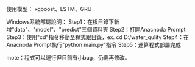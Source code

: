 使用模型：
xgboost、LSTM、GRU

Windows系統部屬說明：
Step1：在根目錄下新增"data"、"model"、"predict"三個資料夾
Step2：打開Anacnoda Prompt
Step3：使用"cd"指令移動至程式跟目錄，ex. cd D:/water_qulity
Step4：在Anacnoda Prompt執行"python main.py"指令
Step5：運算程式部屬完成

mote：程式可以運行但目前有小bug，仍需再修改。
